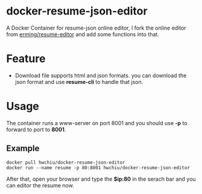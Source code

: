 # docker-resume-json-editor
A Docker Container for resume-json online editor, I fork the online editor from [erming/resume-editor](https://github.com/erming/resume-editor) and add some functions into that.

# Feature
- Download file supports html and json formats. you can download the json format and use **resume-cli** to handle that json.

# Usage

The container runs a www-server on port 8001 and you should use **-p** to forward to port to **8001**.

## Example

```
docker pull hwchiu/docker-resume-json-editor
docker run --name resume -p 80:8001 hwchiu/docker-resume-json-editor
```

After that, open your browser and type the **$ip:80** in the serach bar and you can editor the resume now.
